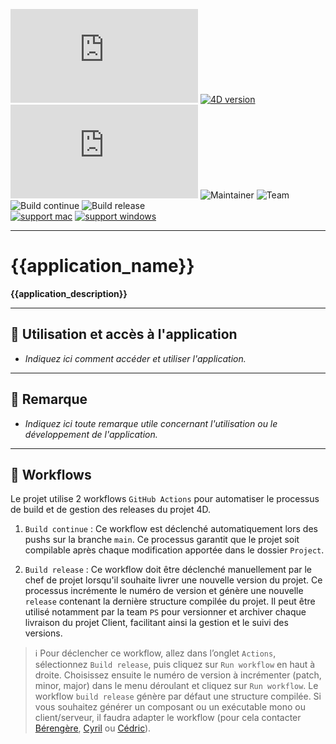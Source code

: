 [![Version](https://img.shields.io/endpoint?url=https://gist.githubusercontent.com/CGareau/dd2aa26e5b6c4152e80e7d3d09f2486a/raw/release_{{application_name}}.json)]()
[![4D version](https://img.shields.io/badge/4D-{{4d_version}}-E23089.svg)]()
[![Downloads](https://img.shields.io/endpoint?url=https://gist.githubusercontent.com/CGareau/dd2aa26e5b6c4152e80e7d3d09f2486a/raw/download_{{application_name}}.json)]()
![Maintainer](https://img.shields.io/badge/maintainer-{{maintainer_name}}-blue)
![Team](https://img.shields.io/badge/team-{{team_name}}-informational)
<br>
![Build continue](https://github.com/4eDimension/{{application_name}}/actions/workflows/build-continue.yml/badge.svg)
![Build release](https://github.com/4eDimension/{{application_name}}/actions/workflows/build-release.yml/badge.svg)
<br>
[![support mac](https://img.shields.io/badge/macOS-000000.svg?style=flat-square&logo=apple&labelColor=000000&logoColor=white)]()
[![support windows](https://img.shields.io/badge/windows-0078D6.svg?style=flat-square&logo=MODX&logoColor=white)]()

---

# {{application_name}}

**{{application_description}}**

---

## 🚀 Utilisation et accès à l'application

- _Indiquez ici comment accéder et utiliser l'application._

---

## 📝 Remarque  

- _Indiquez ici toute remarque utile concernant l'utilisation ou le développement de l'application._

---

## 🔄 Workflows

Le projet utilise 2 workflows `GitHub Actions` pour automatiser le processus de build et de gestion des releases du projet 4D.

1. `Build continue` : Ce workflow est déclenché automatiquement lors des pushs sur la branche `main`. Ce processus garantit que le projet soit compilable après chaque modification apportée dans le dossier `Project`.

2. `Build release` : Ce workflow doit être déclenché manuellement par le chef de projet lorsqu'il souhaite livrer une nouvelle version du projet. Ce processus incrémente le numéro de version et génère une nouvelle `release` contenant la dernière structure compilée du projet.
Il peut être utilisé notamment par la team `PS` pour versionner et archiver chaque livraison du projet Client, facilitant ainsi la gestion et le suivi des versions.
> ℹ️ Pour déclencher ce workflow, allez dans l’onglet `Actions`, sélectionnez `Build release`, puis cliquez sur `Run workflow` en haut à droite.
Choisissez ensuite le numéro de version à incrémenter (patch, minor, major) dans le menu déroulant et cliquez sur `Run workflow`.
Le workflow `build release` génère par défaut une structure compilée. Si vous souhaitez générer un composant ou un exécutable mono ou client/serveur, il faudra adapter le workflow (pour cela contacter [Bérengère](mailto:Berengere.Lagrange@4d.com), [Cyril](mailto:Cyril.Limpalaer@4d.com) ou [Cédric](mailto:Cedric.Gareau@4d.com)).
